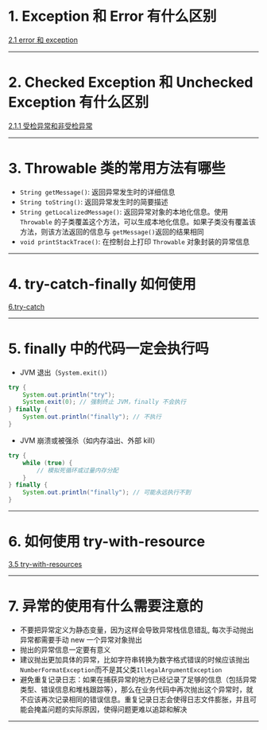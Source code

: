 
# 1. Exception 和 Error 有什么区别

[2.1 error 和 exception](../../../java笔记/异常.md#2.1%20error%20和%20exception)

****
# 2. Checked Exception 和 Unchecked Exception 有什么区别

[2.1.1 受检异常和非受检异常](../../../java笔记/异常.md#2.1.1%20受检异常和非受检异常)

****
# 3. Throwable 类的常用方法有哪些

- `String getMessage()`: 返回异常发生时的详细信息
- `String toString()`: 返回异常发生时的简要描述
- `String getLocalizedMessage()`: 返回异常对象的本地化信息。使用 `Throwable` 的子类覆盖这个方法，可以生成本地化信息。如果子类没有覆盖该方法，则该方法返回的信息与 `getMessage()`返回的结果相同
- `void printStackTrace()`: 在控制台上打印 `Throwable` 对象封装的异常信息

****
# 4. try-catch-finally 如何使用

[6.try-catch](../../../java笔记/异常.md#6.try-catch)

****
# 5. finally 中的代码一定会执行吗

- JVM 退出（`System.exit()`）

```java
try {
    System.out.println("try");
    System.exit(0); // 强制终止 JVM，finally 不会执行
} finally {
    System.out.println("finally"); // 不执行
}
```

- JVM 崩溃或被强杀（如内存溢出、外部 kill）

```java
try {
    while (true) {
        // 模拟死循环或过量内存分配
    }
} finally {
    System.out.println("finally"); // 可能永远执行不到
}
```

****
# 6. 如何使用 try-with-resource

[3.5 try-with-resources](../../../java笔记/IO流.md#3.5%20try-with-resources)

****
# 7. 异常的使用有什么需要注意的

- 不要把异常定义为静态变量，因为这样会导致异常栈信息错乱, 每次手动抛出异常都需要手动 new 一个异常对象抛出
- 抛出的异常信息一定要有意义
- 建议抛出更加具体的异常，比如字符串转换为数字格式错误的时候应该抛出`NumberFormatException`而不是其父类`IllegalArgumentException`
- 避免重复记录日志：如果在捕获异常的地方已经记录了足够的信息（包括异常类型、错误信息和堆栈跟踪等），那么在业务代码中再次抛出这个异常时，就不应该再次记录相同的错误信息。重复记录日志会使得日志文件膨胀，并且可能会掩盖问题的实际原因，使得问题更难以追踪和解决

---

